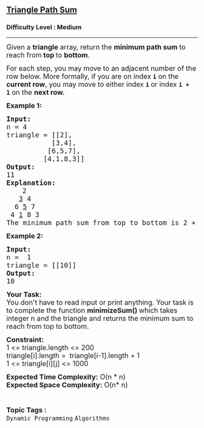 <h2><a href="https://practice.geeksforgeeks.org/problems/triangle-path-sum/1?utm_source=geeksforgeeks&utm_medium=ml_article_practice_tab&utm_campaign=article_practice_tab">Triangle Path Sum</a></h2><h3>Difficulty Level : Medium</h3><hr><div class="problems_problem_content__Xm_eO"><p><span style="font-size:18px">Given a&nbsp;<strong>triangle</strong>&nbsp;array, return&nbsp;the <strong>minimum path sum</strong> to reach from<strong> top </strong>to <strong>bottom</strong>.</span></p>

<p><span style="font-size:18px">For each step, you may move to an adjacent number of the row below. More formally, if you are on index&nbsp;<strong><code>i</code></strong>&nbsp;on the <strong>current row</strong>, you may move to either index&nbsp;<strong><code>i</code>&nbsp;</strong>or index&nbsp;<strong><code>i + 1</code></strong>&nbsp;on the <strong>next row.</strong></span></p>

<p><strong><span style="font-size:18px">Example 1:</span></strong></p>

<pre><span style="font-size:18px"><strong>Input:
</strong>n = 4
triangle = [[2],
&nbsp;          [3,4],
&nbsp;         [6,5,7],
&nbsp;        [4,1,8,3]]
<strong>Output:</strong>
11
<strong>Explanation:</strong></span>
     <span style="font-size:18px">2
   <u>3</u> 4
  6 <u>5</u> 7
 4 <u>1</u> 8 3
The minimum path sum from top to bottom is 2 + 3 + 5 + 1 = 11.</span></pre>

<p><strong><span style="font-size:18px">Example 2:</span></strong></p>

<pre><span style="font-size:18px"><strong>Input:
</strong>n =  1</span>
<span style="font-size:18px">triangle = [[10]]
<strong>Output:</strong>
10</span></pre>

<p><strong><span style="font-size:18px">Your Task:</span></strong><br>
<span style="font-size:18px">You don't have to read input or print anything. Your task is to complete the function&nbsp;<strong>minimizeSum()&nbsp;</strong>which takes integer n and the triangle&nbsp;and returns the minimum sum to reach from top to bottom.</span></p>

<p><strong><span style="font-size:18px">Constraint:</span></strong><br>
<span style="font-size:18px">1 &lt;= triangle.length &lt;= 200</span><br>
<span style="font-size:18px">triangle[i].length =&nbsp; triangle[i-1].length + 1<br>
1 &lt;= triangle[i][j] &lt;= 1000</span></p>

<p><span style="font-size:18px"><strong>Expected Time Complexity:</strong> O(n * n)<br>
<strong>Expected Space Complexity:</strong> O(n* n)</span></p>
</div><br><p><span style=font-size:18px><strong>Topic Tags : </strong><br><code>Dynamic Programming</code>&nbsp;<code>Algorithms</code>&nbsp;
